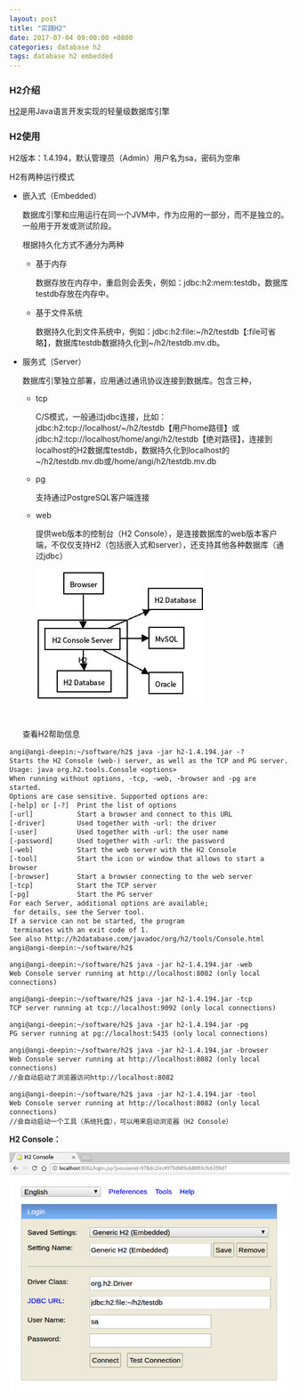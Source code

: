 ```yaml
---
layout: post
title: "实践H2"
date: 2017-07-04 09:00:00 +0800
categories: database h2
tags: database h2 embedded
---
```


### H2介绍

[H2](http://www.h2database.com)是用Java语言开发实现的轻量级数据库引擎

### H2使用



H2版本：1.4.194，默认管理员（Admin）用户名为sa，密码为空串

H2有两种运行模式

- 嵌入式（Embedded）

  数据库引擎和应用运行在同一个JVM中，作为应用的一部分，而不是独立的。一般用于开发或测试阶段。

  根据持久化方式不通分为两种

  - 基于内存

    数据存放在内存中，重启则会丢失，例如：jdbc:h2:mem:testdb，数据库testdb存放在内存中。

  - 基于文件系统

    数据持久化到文件系统中，例如：jdbc:h2:file:~/h2/testdb【:file可省略】，数据库testdb数据持久化到~/h2/testdb.mv.db。

- 服务式（Server）

  数据库引擎独立部署，应用通过通讯协议连接到数据库。包含三种，

  - tcp

    C/S模式，一般通过jdbc连接，比如：jdbc:h2:tcp://localhost/~/h2/testdb【用户home路径】或jdbc:h2:tcp://localhost/home/angi/h2/testdb【绝对路径】，连接到localhost的H2数据库testdb，数据持久化到localhost的~/h2/testdb.mv.db或/home/angi/h2/testdb.mv.db

  - pg

    支持通过PostgreSQL客户端连接

  - web

    提供web版本的控制台（H2 Console），是连接数据库的web版本客户端，不仅仅支持H2（包括嵌入式和server），还支持其他各种数据库（通过jdbc）

    ![H2 Console Server](/images/h2-console-server.png)

  ​

  查看H2帮助信息

```
angi@angi-deepin:~/software/h2$ java -jar h2-1.4.194.jar -?
Starts the H2 Console (web-) server, as well as the TCP and PG server.
Usage: java org.h2.tools.Console <options>
When running without options, -tcp, -web, -browser and -pg are started.
Options are case sensitive. Supported options are:
[-help] or [-?]  Print the list of options
[-url]           Start a browser and connect to this URL
[-driver]        Used together with -url: the driver
[-user]          Used together with -url: the user name
[-password]      Used together with -url: the password
[-web]           Start the web server with the H2 Console
[-tool]          Start the icon or window that allows to start a browser
[-browser]       Start a browser connecting to the web server
[-tcp]           Start the TCP server
[-pg]            Start the PG server
For each Server, additional options are available;
 for details, see the Server tool.
If a service can not be started, the program
 terminates with an exit code of 1.
See also http://h2database.com/javadoc/org/h2/tools/Console.html
angi@angi-deepin:~/software/h2$
```



```
angi@angi-deepin:~/software/h2$ java -jar h2-1.4.194.jar -web
Web Console server running at http://localhost:8082 (only local connections)
```



```
angi@angi-deepin:~/software/h2$ java -jar h2-1.4.194.jar -tcp
TCP server running at tcp://localhost:9092 (only local connections)
```



```
angi@angi-deepin:~/software/h2$ java -jar h2-1.4.194.jar -pg
PG server running at pg://localhost:5435 (only local connections)
```



```
angi@angi-deepin:~/software/h2$ java -jar h2-1.4.194.jar -browser
Web Console server running at http://localhost:8082 (only local connections)
//会自动启动了浏览器访问http://localhost:8082
```



```
angi@angi-deepin:~/software/h2$ java -jar h2-1.4.194.jar -tool
Web Console server running at http://localhost:8082 (only local connections)
//会自动启动一个工具（系统托盘），可以用来启动浏览器（H2 Console）
```

**H2 Console：**

![H2 Console](/images/h2-console.png)